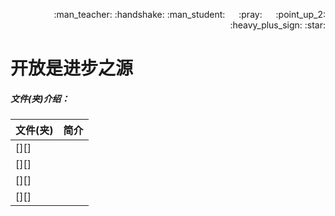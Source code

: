 <p align = "right"> :man_teacher: :handshake: :man_student:  &emsp; :pray: &emsp; :point_up_2: :heavy_plus_sign: :star: </p>  

# 开放是进步之源

##### 文件(夹)介绍：

|文件(夹)|简介|
|:----|:----|
|[][]||
|[][]||
|[][]||
|[][]||












[MongoDB_statistics]:https://github.com/446020169/open/tree/master/MongoDB_statistics
[Other_python_scripts]:https://github.com/446020169/open/tree/master/Other_python_scripts
[Temp_share]:https://github.com/446020169/open/tree/master/Temp_share
[Markdown_grammar]:https://github.com/446020169/open/raw/master/Markdown_grammar.md
